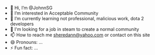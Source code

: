 - 👋 Hi, I’m @JohnnSG
- 👀 I’m interested in Acceptable Community
- 🌱 I’m currently learning not professional, malicious work, dota 2 developers
- 💞️ I'm looking for a job in steam to create a normal community
- 📫 How to reach me sheredann@yahoo.com or contact on this site
- 😄 Pronouns: ...
- ⚡ Fun fact: ...

<!---
JohnnSG/JohnnSG is a ✨ special ✨ repository because its `README.md` (this file) appears on your GitHub profile.
You can click the Preview link to take a look at your changes.
--->
